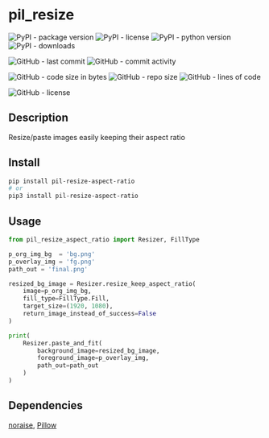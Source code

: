 # pil_resize

![PyPI - package version](https://img.shields.io/pypi/v/pil_resize?logo=pypi&style=flat-square)
![PyPI - license](https://img.shields.io/pypi/l/pil_resize?label=package%20license&style=flat-square)
![PyPI - python version](https://img.shields.io/pypi/pyversions/pil_resize?logo=pypi&style=flat-square)
![PyPI - downloads](https://img.shields.io/pypi/dm/pil_resize?logo=pypi&style=flat-square)

![GitHub - last commit](https://img.shields.io/github/last-commit/kkristof200/py_resize_image?style=flat-square)
![GitHub - commit activity](https://img.shields.io/github/commit-activity/m/kkristof200/py_resize_image?style=flat-square)

![GitHub - code size in bytes](https://img.shields.io/github/languages/code-size/kkristof200/py_resize_image?style=flat-square)
![GitHub - repo size](https://img.shields.io/github/repo-size/kkristof200/py_resize_image?style=flat-square)
![GitHub - lines of code](https://img.shields.io/tokei/lines/github/kkristof200/py_resize_image?style=flat-square)

![GitHub - license](https://img.shields.io/github/license/kkristof200/py_resize_image?label=repo%20license&style=flat-square)

## Description

Resize/paste images easily keeping their aspect ratio

## Install

~~~~bash
pip install pil-resize-aspect-ratio
# or
pip3 install pil-resize-aspect-ratio
~~~~

## Usage

~~~~python
from pil_resize_aspect_ratio import Resizer, FillType

p_org_img_bg  = 'bg.png'
p_overlay_img = 'fg.png'
path_out = 'final.png'

resized_bg_image = Resizer.resize_keep_aspect_ratio(
    image=p_org_img_bg,
    fill_type=FillType.Fill,
    target_size=(1920, 1080),
    return_image_instead_of_success=False
)

print(
    Resizer.paste_and_fit(
        background_image=resized_bg_image,
        foreground_image=p_overlay_img,
        path_out=path_out
    )
)
~~~~

## Dependencies

[noraise](https://pypi.org/project/noraise), [Pillow](https://pypi.org/project/Pillow)